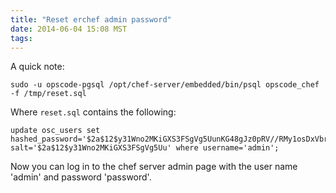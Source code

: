 ```yaml
---
title: "Reset erchef admin password"
date: 2014-06-04 15:08 MST
tags:
---
```


A quick note:

    sudo -u opscode-pgsql /opt/chef-server/embedded/bin/psql opscode_chef -f /tmp/reset.sql

Where `reset.sql` contains the following:

    update osc_users set hashed_password='$2a$12$y31Wno2MKiGXS3FSgVg5UunKG48gJz0pRV//RMy1osDxVbrb0On4W', salt='$2a$12$y31Wno2MKiGXS3FSgVg5Uu' where username='admin';

Now you can log in to the chef server admin page with the user name 'admin' and
password 'password'.

